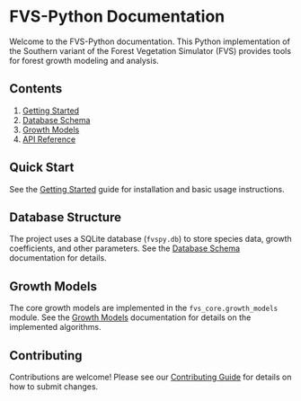 # FVS-Python Documentation

Welcome to the FVS-Python documentation. This Python implementation of the Southern variant of the Forest Vegetation Simulator (FVS) provides tools for forest growth modeling and analysis.

## Contents

1. [Getting Started](getting_started.md)
2. [Database Schema](database_schema.md)
3. [Growth Models](growth_models.md)
4. [API Reference](api_reference.md)

## Quick Start

See the [Getting Started](getting_started.md) guide for installation and basic usage instructions.

## Database Structure

The project uses a SQLite database (`fvspy.db`) to store species data, growth coefficients, and other parameters. See the [Database Schema](database_schema.md) documentation for details.

## Growth Models

The core growth models are implemented in the `fvs_core.growth_models` module. See the [Growth Models](growth_models.md) documentation for details on the implemented algorithms.

## Contributing

Contributions are welcome! Please see our [Contributing Guide](contributing.md) for details on how to submit changes.
